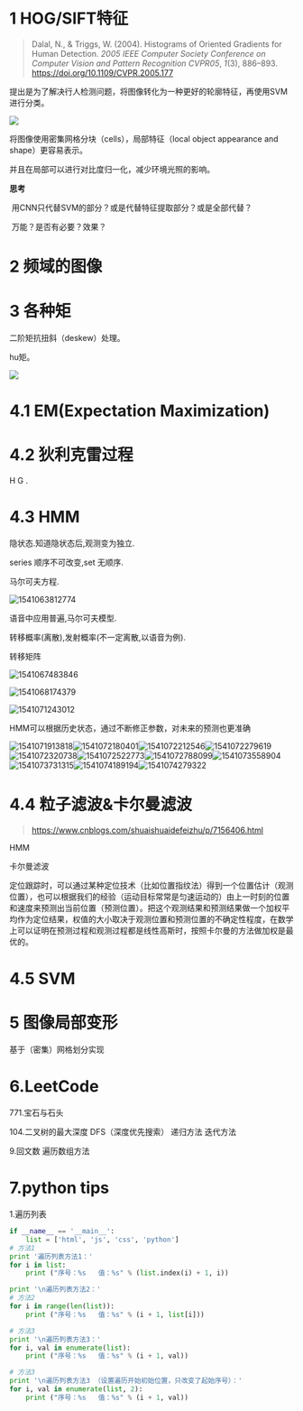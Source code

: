  















# 1 HOG/SIFT特征

> Dalal, N., & Triggs, W. (2004). Histograms of Oriented Gradients for Human Detection. *2005 IEEE Computer Society Conference on Computer Vision and Pattern Recognition CVPR05*, *1*(3), 886–893. https://doi.org/10.1109/CVPR.2005.177

提出是为了解决行人检测问题，将图像转化为一种更好的轮廓特征，再使用SVM进行分类。

![](./1.png)

将图像使用密集网格分块（cells），局部特征（local object appearance and shape）更容易表示。

并且在局部可以进行对比度归一化，减少环境光照的影响。









**思考** 

​	用CNN只代替SVM的部分？或是代替特征提取部分？或是全部代替？

​	万能？是否有必要？效果？



# 2 频域的图像



# 3 各种矩

二阶矩抗扭斜（deskew）处理。

hu矩。

![](./2.png)







# 4.1 EM(Expectation Maximization)









# 4.2 狄利克雷过程

H  G .

 











# 4.3 HMM

隐状态.知道隐状态后,观测变为独立.

series 顺序不可改变,set 无顺序.

马尔可夫方程.

![1541063812774](./1541063812774.png)

语音中应用普遍,马尔可夫模型.

转移概率(离散),发射概率(不一定离散,以语音为例).

转移矩阵  

![1541067483846](./1541067483846.png)

 ![1541068174379](./1541068174379.png)

![1541071243012](./1541071243012.png)

HMM可以根据历史状态，通过不断修正参数，对未来的预测也更准确

![1541071913818](./1541071913818.png)![1541072180401](./1541072180401.png)![1541072212546](./1541072212546.png)![1541072279619](./1541072279619.png)![1541072320738](./1541072320738.png)![1541072522773](./1541072522773.png)![1541072788099](./1541072788099.png)![1541073558904](./1541073558904.png)![1541073731315](./1541073731315.png)![1541074189194](./1541074189194.png)![1541074279322](./1541074279322.png)



# 4.4 粒子滤波&卡尔曼滤波  

> https://www.cnblogs.com/shuaishuaidefeizhu/p/7156406.html

HMM

卡尔曼滤波

​	定位跟踪时，可以通过某种定位技术（比如位置指纹法）得到一个位置估计（观测位置），也可以根据我们的经验（运动目标常常是匀速运动的）由上一时刻的位置和速度来预测出当前位置（预测位置）。把这个观测结果和预测结果做一个加权平均作为定位结果，权值的大小取决于观测位置和预测位置的不确定性程度，在数学上可以证明在预测过程和观测过程都是线性高斯时，按照卡尔曼的方法做加权是最优的。







# 4.5 SVM





# 5 图像局部变形

基于（密集）网格划分实现



# 6.LeetCode

771.宝石与石头

104.二叉树的最大深度    DFS（深度优先搜索）  递归方法   迭代方法

9.回文数  遍历数组方法







# 7.python tips

1.遍历列表

```python
if __name__ == '__main__':
    list = ['html', 'js', 'css', 'python']
# 方法1
print '遍历列表方法1：'
for i in list:
    print ("序号：%s   值：%s" % (list.index(i) + 1, i))

print '\n遍历列表方法2：'
# 方法2
for i in range(len(list)):
    print ("序号：%s   值：%s" % (i + 1, list[i]))

# 方法3
print '\n遍历列表方法3：'
for i, val in enumerate(list):
    print ("序号：%s   值：%s" % (i + 1, val))

# 方法3
print '\n遍历列表方法3 （设置遍历开始初始位置，只改变了起始序号）：'
for i, val in enumerate(list, 2):
    print ("序号：%s   值：%s" % (i + 1, val))
```
